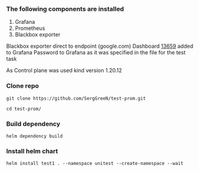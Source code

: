 ### The following components are installed
  1. Grafana
  2. Prometheus
  3. Blackbox exporter
  
Blackbox exporter direct to endpoint (google.com)
Dashboard [13659](https://grafana.com/grafana/dashboards/13659-blackbox-exporter-http-prober/) added to Grafana 
Password to Grafana as it was specified in the file for the test task

As Control plane was used kind version 1.20.12


### Clone repo

```
git clone https://github.com/SergGreeN/test-prom.git
```

```
cd test-prom/
```

### Build dependency

```
helm dependency build
```

### Install helm chart

```
helm install test1 . --namespace unitest --create-namespace --wait
```

